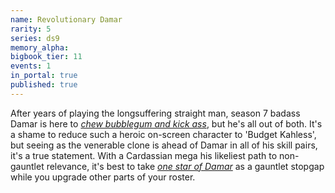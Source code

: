 ```yaml
---
name: Revolutionary Damar
rarity: 5
series: ds9
memory_alpha:
bigbook_tier: 11
events: 1
in_portal: true
published: true
---
```


After years of playing the longsuffering straight man, season 7 badass Damar is here to [_chew bubblegum and kick ass_](https://www.youtube.com/watch?v=1d8etj8ALVA), but he's all out of both. It's a shame to reduce such a heroic on-screen character to 'Budget Kahless', but seeing as the venerable clone is ahead of Damar in all of his skill pairs, it's a true statement. With a Cardassian mega his likeliest path to non-gauntlet relevance, it's best to take [_one star of Damar_](https://www.youtube.com/watch?v=F2775zMN_bo) as a gauntlet stopgap while you upgrade other parts of your roster.
